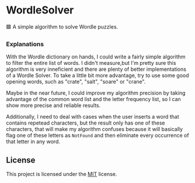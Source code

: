 # WordleSolver
:green_square: A simple algorithm to solve Wordle puzzles.

### Explanations

With the Wordle dictionary on hands, I could write a fairly simple algorithm to filter the entire list of words. I didn't measure,but I'm pretty sure this algorithm is very inneficient and there are plenty of better implementations of a Wordle Solver. To take a little bit more advantage, try to use some good opening words, such as "crate", "salt", "soare" or "crane".

Maybe in the near future, I could improve my algorithm precision by taking advantage of the common word list and the letter frequency list, so I can show more precise and reliable results.

Additionally, I need to deal with cases when the user inserts a word that contains repetead characters, but the result only has one of these characters, that will make my algorithm confuses because it will basically flag one of these letters as `NotFound` and then eliminate every occurrence of that letter in any word.

## License
This project is licensed under the [MIT](./LICENSE) license.
